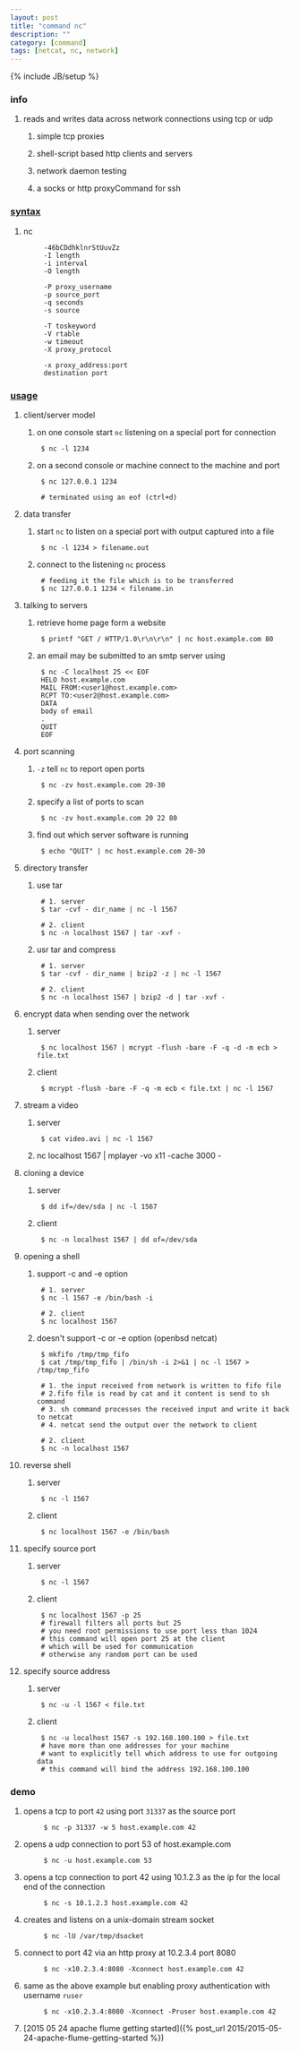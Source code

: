 ```yaml
---
layout: post
title: "command nc"
description: ""
category: [command]
tags: [netcat, nc, network]
---
```

{% include JB/setup %}


### info

1. reads and writes data across network connections using tcp or udp

    1. simple tcp proxies

    1. shell-script based http clients and servers

    1. network daemon testing

    1. a socks or http proxyCommand for ssh

### [syntax](http://www.computerhope.com/unix/nc.htm)

1. nc

            -46bCDdhklnrStUuvZz
            -I length
            -i interval
            -O length

            -P proxy_username
            -p source_port
            -q seconds
            -s source

            -T toskeyword
            -V rtable
            -w timeout
            -X proxy_protocol

            -x proxy_address:port
            destination port

### [usage](http://mylinuxbook.com/linux-netcat-command/)

1. client/server model

    1. on one console start `nc` listening on a special port for connection

            $ nc -l 1234

    1. on a second console or machine connect to the machine and port

            $ nc 127.0.0.1 1234

            # terminated using an eof (ctrl+d)

1. data transfer

    1. start `nc` to listen on a special port with output captured into a file

            $ nc -l 1234 > filename.out

    1. connect to the listening `nc` process

            # feeding it the file which is to be transferred
            $ nc 127.0.0.1 1234 < filename.in

1. talking to servers

    1. retrieve home page form a website

            $ printf "GET / HTTP/1.0\r\n\r\n" | nc host.example.com 80

    1. an email may be submitted to an smtp server using

            $ nc -C localhost 25 << EOF
            HELO host.example.com
            MAIL FROM:<user1@host.example.com>
            RCPT TO:<user2@host.example.com>
            DATA
            body of email
            .
            QUIT
            EOF

1. port scanning

    1. `-z` tell `nc` to report open ports

            $ nc -zv host.example.com 20-30

    1. specify a list of ports to scan

            $ nc -zv host.example.com 20 22 80

    1. find out which server software is running

            $ echo "QUIT" | nc host.example.com 20-30

1. directory transfer

    1. use tar

            # 1. server
            $ tar -cvf - dir_name | nc -l 1567

            # 2. client
            $ nc -n localhost 1567 | tar -xvf -

    1. usr tar and compress

            # 1. server
            $ tar -cvf - dir_name | bzip2 -z | nc -l 1567

            # 2. client
            $ nc -n localhost 1567 | bzip2 -d | tar -xvf -

1. encrypt data when sending over the network

    1. server

            $ nc localhost 1567 | mcrypt -flush -bare -F -q -d -m ecb > file.txt

    1. client

            $ mcrypt -flush -bare -F -q -m ecb < file.txt | nc -l 1567

1. stream a video

    1. server

            $ cat video.avi | nc -l 1567

    1. nc localhost 1567 | mplayer -vo x11 -cache 3000 -

1. cloning a device

    1. server

            $ dd if=/dev/sda | nc -l 1567

    1. client

            $ nc -n localhost 1567 | dd of=/dev/sda

1. opening a shell

    1. support -c and -e option

            # 1. server
            $ nc -l 1567 -e /bin/bash -i

            # 2. client
            $ nc localhost 1567

    1. doesn't support -c or -e option (openbsd netcat)

            $ mkfifo /tmp/tmp_fifo
            $ cat /tmp/tmp_fifo | /bin/sh -i 2>&1 | nc -l 1567 > /tmp/tmp_fifo

            # 1. the input received from network is written to fifo file
            # 2.fifo file is read by cat and it content is send to sh command
            # 3. sh command processes the received input and write it back to netcat
            # 4. netcat send the output over the network to client

            # 2. client
            $ nc -n localhost 1567

1. reverse shell

    1. server

            $ nc -l 1567

    1. client

            $ nc localhost 1567 -e /bin/bash

1. specify source port

    1. server

            $ nc -l 1567

    1. client

            $ nc localhost 1567 -p 25
            # firewall filters all ports but 25
            # you need root permissions to use port less than 1024
            # this command will open port 25 at the client
            # which will be used for communication
            # otherwise any random port can be used

1. specify source address

    1. server

            $ nc -u -l 1567 < file.txt

    1. client

            $ nc -u localhost 1567 -s 192.168.100.100 > file.txt
            # have more than one addresses for your machine
            # want to explicitly tell which address to use for outgoing data
            # this command will bind the address 192.168.100.100

### demo

1. opens a tcp to port `42` using port `31337` as the source port

            $ nc -p 31337 -w 5 host.example.com 42

1. opens a udp connection to port 53 of host.example.com

            $ nc -u host.example.com 53

1. opens a tcp connection to port 42 using 10.1.2.3 as the ip for the local end of the connection

            $ nc -s 10.1.2.3 host.example.com 42

1. creates and listens on a unix-domain stream socket

            $ nc -lU /var/tmp/dsocket

1. connect to port 42 via an http proxy at 10.2.3.4 port 8080

            $ nc -x10.2.3.4:8080 -Xconnect host.example.com 42

1. same as the above example but enabling proxy authentication with username `ruser`

            $ nc -x10.2.3.4:8080 -Xconnect -Pruser host.example.com 42

1. [2015 05 24 apache flume getting started]({% post_url 2015/2015-05-24-apache-flume-getting-started %})